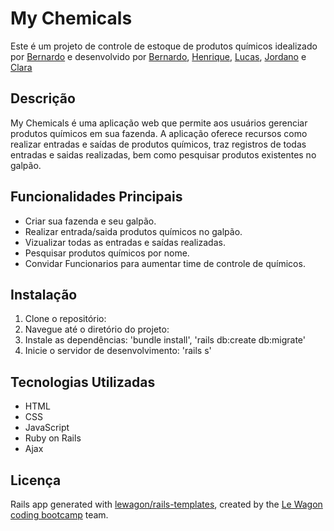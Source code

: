 # My Chemicals

Este é um projeto de controle de estoque de produtos químicos  idealizado por [Bernardo](https://github.com/BernardoNal) e desenvolvido por [Bernardo](https://github.com/BernardoNal), [Henrique](https://github.com/HenriqueDNMAL), [Lucas](https://github.com/llfmoreno), [Jordano](https://github.com/Jordano88) e [Clara](https://github.com/clararcx)

## Descrição

My Chemicals é uma aplicação web que permite aos usuários gerenciar produtos químicos em sua fazenda. A aplicação oferece recursos como realizar entradas e saídas de produtos químicos, traz registros de todas entradas e saidas realizadas, bem como pesquisar produtos existentes no galpão.

## Funcionalidades Principais

- Criar sua fazenda e seu galpão.
- Realizar entrada/saida produtos químicos no galpão.
- Vizualizar todas as entradas e saídas realizadas.
- Pesquisar produtos químicos por nome.
- Convidar Funcionarios para aumentar time de controle de químicos.

## Instalação

1. Clone o repositório:
2. Navegue até o diretório do projeto:
3. Instale as dependências: 'bundle install', 'rails db:create db:migrate'
4. Inicie o servidor de desenvolvimento: 'rails s'


## Tecnologias Utilizadas

- HTML
- CSS
- JavaScript
- Ruby on Rails
- Ajax



## Licença
  Rails app generated with [lewagon/rails-templates](https://github.com/lewagon/rails-templates), created by the [Le Wagon coding bootcamp](https://www.lewagon.com) team.
